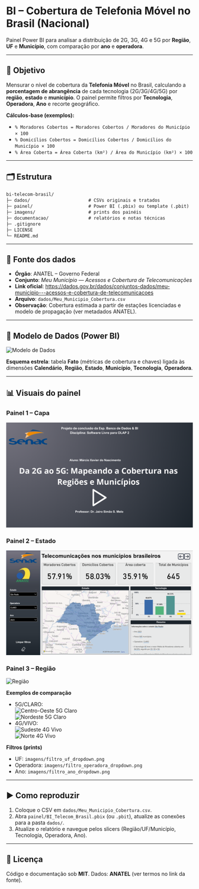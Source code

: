 # BI – Cobertura de Telefonia Móvel no Brasil (Nacional)

Painel Power BI para analisar a distribuição de 2G, 3G, 4G e 5G por **Região**, **UF** e **Município**, com comparação por **ano** e **operadora**.

---

## 🎯 Objetivo
Mensurar o nível de cobertura da **Telefonia Móvel** no Brasil, calculando a **porcentagem de abrangência** de cada tecnologia (2G/3G/4G/5G) por **região**, **estado** e **município**.
O painel permite filtros por **Tecnologia**, **Operadora**, **Ano** e recorte geográfico.

**Cálculos-base (exemplos):**
- `% Moradores Cobertos = Moradores Cobertos / Moradores do Município × 100`
- `% Domicílios Cobertos = Domicílios Cobertos / Domicílios do Município × 100`
- `% Área Coberta = Área Coberta (km²) / Área do Município (km²) × 100`

---

## 🗂️ Estrutura
```
bi-telecom-brasil/
├─ dados/                      # CSVs originais e tratados
├─ painel/                     # Power BI (.pbix) ou template (.pbit)
├─ imagens/                    # prints dos painéis
├─ documentacao/               # relatórios e notas técnicas
├─ .gitignore
├─ LICENSE
└─ README.md
```

---

## 🔗 Fonte dos dados
- **Órgão**: ANATEL – Governo Federal
- **Conjunto**: *Meu Município — Acessos e Cobertura de Telecomunicações*
- **Link oficial**: https://dados.gov.br/dados/conjuntos-dados/meu-municipio---acessos-e-cobertura-de-telecomunicacoes
- **Arquivo**: `dados/Meu_Municipio_Cobertura.csv`
- **Observação**: Cobertura estimada a partir de estações licenciadas e modelo de propagação (ver metadados ANATEL).

---

## 🧱 Modelo de Dados (Power BI)
![Modelo de Dados](imagens/modelo_dados.png)

**Esquema estrela**: tabela **Fato** (métricas de cobertura e chaves) ligada às dimensões **Calendário**, **Região**, **Estado**, **Município**, **Tecnologia**, **Operadora**.

---

## 📊 Visuais do painel
### Painel 1 – Capa
![Capa](imagens/tela_inicial.png)

### Painel 2 – Estado
![Estado](imagens/painel_estado.png)

### Painel 3 – Região
![Região](imagens/painel_região.png)

**Exemplos de comparação**
- 5G/CLARO:  
  ![Centro-Oeste 5G Claro](imagens/painel3_regiao_centro-oeste_5g_claro.png)  
  ![Nordeste 5G Claro](imagens/painel3_regiao_nordeste_5g_claro.png)
- 4G/VIVO:  
  ![Sudeste 4G Vivo](imagens/painel3_regiao_sudeste_4g_vivo.png)  
  ![Norte 4G Vivo](imagens/painel3_regiao_norte_4g_vivo.png)

**Filtros (prints)**
- UF: `imagens/filtro_uf_dropdown.png`
- Operadora: `imagens/filtro_operadora_dropdown.png`
- Ano: `imagens/filtro_ano_dropdown.png`

---

## ▶️ Como reproduzir
1. Coloque o CSV em `dados/Meu_Municipio_Cobertura.csv`.
2. Abra `painel/BI_Telecom_Brasil.pbix` (ou `.pbit`), atualize as conexões para a pasta `dados/`.
3. Atualize o relatório e navegue pelos slicers (Região/UF/Município, Tecnologia, Operadora, Ano).

---

## 📄 Licença
Código e documentação sob **MIT**. Dados: **ANATEL** (ver termos no link da fonte).
